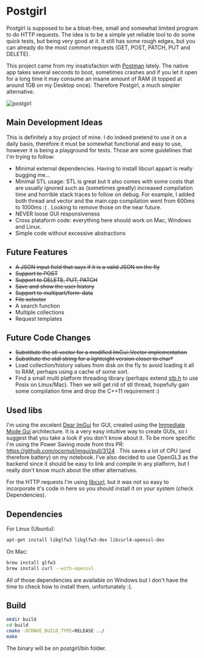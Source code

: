 # Postgirl
Postgirl is supposed to be a bloat-free, small and somewhat limited program to do HTTP requests. The idea is to be a simple yet reliable tool to do some quick tests, but being very good at it. It still has some rough edges, but you can already do the most common requests (GET, POST, PATCH, PUT and DELETE).

This project came from my insatisfaction with [Postman](https://www.getpostman.com/) lately. The native app takes several seconds to boot, sometimes crashes and if you let it open for a long time it may consume an insane amount of RAM (it topped at around 1GB on my Desktop once). Therefore Postgirl, a much simpler alternative.

![postgirl](../assets/images/postgirl_new_interface.png?raw=true)

## Main Development Ideas
This is definitely a toy project of mine. I do indeed pretend to use it on a daily basis, therefore it must be somewhat functional and easy to use, however it is being a playground for tests. Those are some guidelines that I'm trying to follow:

* Minimal external dependencies. Having to install libcurl appart is really bugging me...
* Minimal STL usage: STL is great but it also comes with some costs that are usually ignored such as (sometimes greatly) increased compilation time and horrible stack traces to follow on debug. For example, I added both thread and vector and the main.cpp compilation went from 600ms to 1000ms :( . Looking to remove those on the near future.
* NEVER loose GUI responsiveness
* Cross plataform code: everything here should work on Mac, Windows and Linux.
* Simple code without excessive abstractions

## Future Features
* ~~A JSON input field that says if it is a valid JSON on the fly~~
* ~~Support to POST~~
* ~~Support to DELETE, PUT, PATCH~~
* ~~Save and show the user history~~
* ~~Support to multipart/form-data~~
* ~~File selector~~
* A search function
* Multiple collections
* Request templates

## Future Code Changes
* ~~Substitute the stl vector for a modified ImGui::Vector implementation~~
* ~~Substitute the stdl string for a lighteight version closer to char*~~
* Load collection/history values from disk on the fly to avoid loading it all to RAM, perhaps using a cache of some sort.
* Find a small multi platform threading library (perhaps extend [stb.h](https://github.com/nothings/stb/) to use Posix on Linux/Mac). Then we will get rid of stl thread, hopefully gain some compilation time and drop the C++11 requirement :)

## Used libs
I'm using the excelent [Dear ImGui](https://github.com/ocornut/imgui) for GUI, created using the [Immediate Mode Gui](https://www.youtube.com/watch?v=Z1qyvQsjK5Y) architecture. It is a very easy intuitive way to create GUIs, so I suggest that you take a look if you don't know about it. To be more specific I'm using the Power Saving mode from this PR: https://github.com/ocornut/imgui/pull/3124 . This saves a lot of CPU (and therefore battery) on my notebook. I've also decided to use OpenGL3 as the backend since it should be easy to link and compile in any platform, but I really don't know much about the other alternatives.

For the HTTP requests I'm using [libcurl](https://curl.haxx.se/libcurl/), but it was not so easy to incorporate it's code in here so you should install it on your system (check Dependencies).


## Dependencies
For Linux (Ubuntu):
```sh
apt-get install libglfw3 libglfw3-dev libcurl4-openssl-dev
```

On Mac:
```sh
brew install glfw3
brew install curl --with-openssl
```

All of those dependencies are available on Windows but I don't have the time to check how to install them, unfortunately :(.

## Build
```sh
mkdir build
cd build
cmake -DCMAKE_BUILD_TYPE=RELEASE ../
make
```

The binary will be on postgirl/bin folder.
